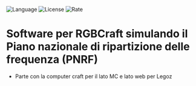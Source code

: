 ![Language](https://img.shields.io/github/issues/MrDionesalvi/pnrf)
![License](https://img.shields.io/github/license/MrDionesalvi/pnrf)
![Rate](https://img.shields.io/github/commit-activity/w/MrDionesalvi/pnrf)


# Software per RGBCraft simulando il Piano nazionale di ripartizione delle frequenza (PNRF)

* Parte con la computer craft per il lato MC e lato web per Legoz